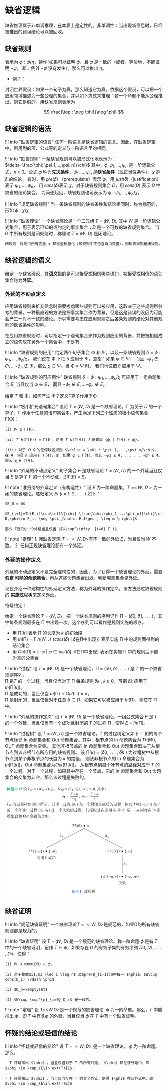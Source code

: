 # 缺省逻辑

缺省推理属于非单调推理，在本质上是定性的。非单调性：当出现新信息时，已经被推出的错误结论可以被回收。

## 缺省规则

表示为 $\phi: \psi/\eta$，读作“如果可以证明 𝜙，且 𝜓 是一致的（或者，等价地，不能证明 ¬𝜓，
即：例外 ¬𝜓 没有发生），那么可以推出 𝜂。

- 例子：

封闭世界假设：如果一个句子为真，那么知道它为真。依据这个假设，可以把一个应用领域描述为一些公理的集合，并以如下方式来推理：若一个命题不能从公理推出，则它是假的。用缺省规则表示为

$$
\frac{\top : \neg \phi}{\neg \phi}
$$


## 缺省逻辑的语法

!!! info "缺省逻辑的语言"
    任何一阶语言是缺省逻辑的语言。因此，在缺省逻辑中，所用到的项、公式等的定义与一阶语言里的相同。


!!! info "缺省规则"
    一条缺省规则可以被形式化地表示为：  
    $\delta=\frac{\phi: \psi_1,...,\psi_n}{\chi}$
    其中，$\phi, \psi_1,...,\psi_n$ 是一阶逻辑公式，𝑛 ≥ 0。公式 𝜑 称为**先决条件**，$\psi_1,...,\psi_n$
    是**缺省条件**（或正当性条件），𝜒 是 𝛿 的结论。
    有时，用 𝑝𝑟𝑒(𝛿) （prerequisite）表示 𝜑，用 𝑗𝑢𝑠𝑡(𝛿)（justification） 表示 $\psi_1,...,\psi_n$，
    用 𝑐𝑜𝑛𝑠(𝛿)表示 𝜒。对于缺省规则集合 𝐷，用 𝑐𝑜𝑛𝑠(𝐷) 表示 𝐷 中缺省的结论集合。
    为简便起见，缺省规则也可表示为 $\phi : \psi_1,...,\psi_n/\chi$。


!!! info "规范缺省规则"
    当一条缺省规则的缺省条件和结论相同时，称为规范的，形如 $\phi:\chi/\chi$

!!! info "缺省理论"
    一个缺省理论是一个二元组 𝑇 = ⟨𝑊, 𝐷⟩, 其中 𝑊 是一阶逻辑公式集合，用于表示已知的或约定的事实集合；𝐷 是一个可数的缺省规则集合。
    当 𝐷 中所有规则是闭规则时，称理论 𝑇 = ⟨𝑊, 𝐷⟩ 是闭理论。

    闭规则：规则中所有变量 x 都被全称量化（即规则中不包含自由变量），则称该规则是闭规则。

## 缺省逻辑的语义

给定一个缺省理论，其**语义**指的是可以接受或相信哪些语句。被接受或相信的语句集合称为**外延**。

### 外延的不动点定义

应用缺省规则来扩充信念时需要考虑哪些规则可以被应用，这取决于这些规则所参考的背景。一种最直观的方法是把事实集合作为背景，但是这是错误的没因为可能会产生一对不一致的结论。所以需要考虑在应用规则之后各条规则的结论对其他规则的缺省条件的影响。

在应用缺省规则时，可以指定一个语句集合来作为规则应用的背景，并把被相信成立的语句放在另外一个集合中，于是有

!!! info "缺省规则的应用"
    给定两个句子集合 Φ 和 Ψ，以及一条缺省规则 $\delta = \phi : \psi_1,...,\psi_n/\chi$，
    我们说在 Φ 下把 𝛿 应用于 Ψ，意指：如果 𝜑 ∈ Ψ，
    而且 $\neg \phi_1\notin \Phi,...\neg \phi_n \notin \Phi$，那么 𝜒 ∈ Ψ。当 Φ = Ψ 时，
    我们也说把 𝛿 应用于 Ψ。


!!! info "缺省规则的可应用性"
    缺省规则 $\delta = \phi : \psi_1,...,\psi_n/\chi$ 可应用于一组命题集合 𝐸, 当且仅当 𝜑 ∈ 𝐸，
    而且 $\neg \phi_1\notin E,...\neg \phi_n \notin E$。

给定 𝑇 和 Φ，如何产生 Ψ？定义Γ算子作用于Φ：

!!! info "极小扩充语句集合"
    设论 𝑇 = ⟨𝑊, 𝐷⟩ 是一个缺省理论，Γ 为关于 𝐷 的一个算子，Γ 作用于任意的语句集合Φ，产生满足下列三个性质的极小语句集合 Γ(Φ)：

    (i) 𝑊 ⊆ Γ(Φ)。
    
    (ii) 𝑇 ℎ(Γ(Φ)) = Γ(Φ)，这里 𝑇 ℎ(Γ(Φ)) 为语句集 {𝜙 | Γ(Φ) ⊢ 𝜙}。
    
    (iii) 对于 𝐷 中的任何缺省规则 $\delta = \phi : \psi_1,...,\psi_n/\chi$，
    在 Φ 下把 𝛿 应用于 Γ(Φ)，即：如果 𝜑 ∈ Γ(Φ)，而且 ¬𝜓1 ∉ Φ, . . . , ¬𝜓𝑛 ∉ Φ，那么 𝜒 ∈ Γ(Φ)。


!!! info "外延的不动点定义"
    句子集合 𝐸 是缺省理论 𝑇 = ⟨𝑊, 𝐷⟩ 的一个外延当且仅当 𝐸 是算子 Γ 的一个不动点，即Γ(𝐸) = 𝐸。


!!! note "准归纳的外延定义（有构造性）"
    设 𝐸 为一阶命题集，𝑇 =< 𝑊, 𝐷 > 为一闭的缺省理论。递归定义 𝐸𝑖 (𝑖 = 1, 2, . . . ) 如下：

    $E_0 = W$
    
    $E_{i+1}=Th(E_i)\cup\left\{\chi| \frac{\phi:\phi_1,...\phi_n}{\chi}\in D,\phi\in E_i, \neg \psi_j\notin E,1\geq j \leq m \right\}$
    
    那么 E是T的一个外延当且仅当 $E=\cup^\infty _{i=0} E_i$


!!! note "定理"
    1. 闭缺省定理 $T=<W,D>$有不一致的外延 𝐸，当且仅当 𝑊 不一致。
    2. 任何正规缺省理论都有一个外延。

### 外延的操作定义

外延的不动点定义不是完全建构性的，因此，为了获得一个缺省理论的外延，需要**假定
可能的命题集合**，再从这些命题集合出发，判断哪些集合是外延。

现在介绍一种建构性的外延定义方法，称为外延的操作定义。该方法通过缺省规则的
**实施过程树**来定义外延。

符号约定：

给定一个缺省理论 𝑇 = ⟨𝑊, 𝐷⟩，把一个缺省规则的序列记作 Π = (𝛿0, 𝛿1, . . . )，其中每条规则最多在 Π 中出现一次。这个序列可以看作是规则实施的顺序。

- 用 Π[𝑘] 表示 Π 的长度为 𝑘 的初始段
- 用 𝐼𝑛(Π) = 𝑇 ℎ(𝑊 ∪ {𝑐𝑜𝑛𝑠(𝛿) | 𝛿在Π中出现}) 表示实施 Π 中的规则而得到的结论集合
- 用 𝑂𝑢𝑡(Π) = {¬𝜓 | 𝜓 ∈ 𝑗𝑢𝑠𝑡(𝛿), 𝛿在Π中出现} 表示在实施 Π 中的规则后不能为真的公集合


!!! info "过程"
    设 𝑇 = ⟨𝑊, 𝐷⟩ 是一个缺省理论，Π = (𝛿0, 𝛿1, . . . ) 是 𝑇 的一个缺省规则序列。  
    Π 是𝑇 的一个过程，当且仅当对于 Π 每条规则 𝛿𝑘 , 𝑘 ≥ 0，可把 𝛿𝑘 应用于 𝐼𝑛(Π[𝑘])。  
    Π 是成功的，当且仅当 𝐼𝑛(Π) ∩ 𝑂𝑢𝑡(Π) = ∅。  
    Π 是封闭的，当且仅当对于任意 𝛿 ∈ 𝐷，如果它可以被应用于 𝐼𝑛(Π)，则它在 Π 中。


!!! info "外延的操作定义"
    设 𝑇 = ⟨𝑊, 𝐷⟩ 是一个缺省理论。一组公式集合 𝐸 是 𝑇 的一个外延，当且仅当有一个成功且封闭的 𝑇 的过程 Π，使得 𝐸 = 𝐼𝑛(Π)。


!!! info "过程树"
    设 𝑇 = ⟨𝑊, 𝐷⟩ 是一个缺省理论。𝑇 的过程树定义如下：
    树的每个节点标记 In 命题集合和 Out 命题集合。其中，根节点的 In 命题集合为 𝑇ℎ(𝑊), OUT 命题集合为空集。
    其他非根节点的 In 命题集合和 Out 命题集合取决于从根节点到该非根节点所应用的缺省规则。
    设 Π[𝑘] = (𝛿0, . . . , 𝛿𝑘 ) 为过程树中从根节点到某个非根节点的长度为 𝑘 的路径，
    则该非根节点的 In 命题集合为 𝐼𝑛(Π[𝑘])，Out 命题集合为𝑂𝑢𝑡(Π[𝑘])。
    从根节点到每个叶节点的路径对应于 𝑇 的一个过程。对于一个过程，如果其中存在一个节点，它的 In 命题集合和 Out 命题集合的交集为非空，那么该过程是失败的。

<img src="\img\study\ai\ailogic\process-tree.png" alt="过程树" title="过程树示例">


## 缺省证明

!!! info "规范缺省证明"
    一个缺省理论$T=<W,D>$是规范的，如果D的所有缺省规则都是规范的。

!!! info "缺省证明"
    设 𝑇 = ⟨𝑊, 𝐷⟩ 是一个规范的缺省理论。称一阶命题 𝜙 是有 𝑇 中的一个缺省证明，记作 $T\vdash \phi$，如果存在 𝐷 的有穷子集的有穷序列 𝐷0, 𝐷1, . . . , 𝐷𝑛，使得：

    (1) 𝑊 ∪ 𝑐𝑜𝑛𝑠(𝐷0) ⊢ 𝜙。  

    (2) 对于整数$i$,$1 \leq i \leq n$ 及$pre(D_{i-1})$中每一 $\phi$，$W\cup cons(D_i) \vdash \phi$  

    (3) $D_n=\emptyset$  

    (4) $W\cup \cup^{n}_{i=0} D_i$ 是一致的。  

!!! note "定理"
    设 T=<W,D>是一个规范的缺省理论, 𝜙 为一阶命题。那么，𝑇 中能推出 𝜙，即 𝑇 中有含𝜙 的外延，当且仅当 𝜙 在 𝑇 中有一个缺省证明。

## 怀疑的结论或轻信的结论

!!! info "怀疑或轻信的结论"
    设 $T=<W,D>$ 是一个缺省理论， $\phi$ 为一阶命题。那么，  

    - T 怀疑推出 $\phi$ ，当且仅当对于 T 的所有外延， $\phi$ 都在该外延中，即 $\phi \in \cap_{E\in ext(T)}E$；

    - T 轻信推出 $\phi$ ，当且仅当存在 T 的某个外延，使得 $\phi$ 在该外延中，即 $\phi \in \cup_{E\in ext(T)E}$



